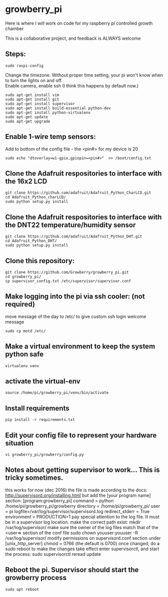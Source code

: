 # growberry_pi
Here is where I will work on code for my raspberry pi controlled growth chamber

This is a collaborative project, and feedback is ALWAYS welcome

## Steps:

    sudo raspi-config

Change the timezone.  Without proper time setting, your pi won't know when to turn the lights on and off.  
Enable camera,
enable ssh (I think this happens by default now.)

    sudo apt-get install vim
    sudo apt-get install git
    sudo apt-get install supervisor
    sudo apt-get install build-essential python-dev
    sudo apt-get install python-virtualenv
    sudo apt-get update
    sudo apt-get upgrade

## Enable 1-wire temp sensors:
Add to bottom of the config file - the <pin#> for my device is 20

    sudo echo "dtoverlay=w1-gpio,gpiopin=<pin#>"  >> /boot/config.txt

## Clone the Adafruit respositories to interface with the 16x2 LCD

    git clone https://github.com/adafruit/Adafruit_Python_CharLCD.git
    cd Adafruit_Python_charLCD/
    sudo python setup.py install

## Clone the Adafruit respositories to interface with the DNT22 temperature/humidity sensor

    git clone https://github.com/adafruit/Adafruit_Python_DHT.git
    cd Adafruit_Python_DHT/
    sudo python setup.py install

## Clone this repository:

    git clone https://github.com/Growberry/growberry_pi.git
    cd growberry_pi/
    cp supervisor_config.txt /etc/supervisor/supervisor.conf
    
## Make logging into the pi via ssh cooler: (not required)
move message of the day to /etc/ to give custom ssh login welcome message
    
    sudo cp motd /etc/
    
## Make a virtual environment to keep the system python safe

    virtualenv venv

## activate the virtual-env

    source /home/pi/growberry_pi/venv/bin/activate

## Install requirements

    pip install -r requirements.txt

## Edit your config file to represent your hardware situation

    vi growberry_pi/growberry/config.py

## Notes about getting supervisor to work... This is tricky sometimes.
this works for now (dec 2016)
the file is made according to the docs:
http://supervisord.org/installing.html
but add the [your program name] section:
[program:growberry_pi]
command = python /home/pi/growberry_pi/growberry
directory = /home/pi/growberry_pi/
user = pi
logfile=/var/log/supervisor/supervisord.log
redirect_stderr = True                                                                  
environment = PRODUCTION=1
pay special attention to the log file.  It must be in a supervisor log location.
make the correct path exist:
mkdir /var/log/supervisor/
make sure the owner of the log files match that of the <user=> section of the conf file
sudo chown youuser:youuser -R /var/log/supervisor/
modify permissions on supervisord.conf
section under [unix_http_server]
chmod = 0766  (the default is 0700)
once changed, do a sudo reboot to make the changes take effect
enter supervisorctl, and start the process:
sudo supervisorctl
reread
update

## Reboot the pi.  Supervisor should start the growberry process

    sudo apt reboot



